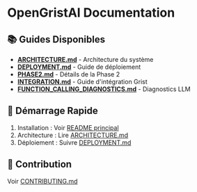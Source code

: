 # OpenGristAI Documentation

## 📚 Guides Disponibles

- **[ARCHITECTURE.md](./ARCHITECTURE.md)** - Architecture du système
- **[DEPLOYMENT.md](./DEPLOYMENT.md)** - Guide de déploiement
- **[PHASE2.md](./PHASE2.md)** - Détails de la Phase 2
- **[INTEGRATION.md](./INTEGRATION.md)** - Guide d'intégration Grist
- **[FUNCTION_CALLING_DIAGNOSTICS.md](./FUNCTION_CALLING_DIAGNOSTICS.md)** - Diagnostics LLM

## 🚀 Démarrage Rapide

1. Installation : Voir [README principal](../README.md)
2. Architecture : Lire [ARCHITECTURE.md](./ARCHITECTURE.md)
3. Déploiement : Suivre [DEPLOYMENT.md](./DEPLOYMENT.md)

## 🤝 Contribution

Voir [CONTRIBUTING.md](../CONTRIBUTING.md)

